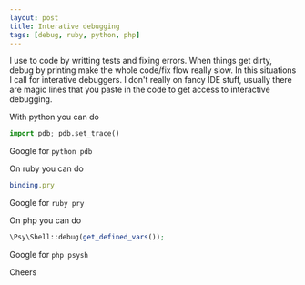 ```yaml
---
layout: post
title: Interative debugging
tags: [debug, ruby, python, php]
---
```


I use to code by writting tests and fixing errors. When things
get dirty, debug by printing make the whole code/fix flow really slow.
In this situations I call for interative debuggers. I don't really on
fancy IDE stuff, usually there are magic lines that you paste in the
code to get access to interactive debugging.

With python you can do

```python
import pdb; pdb.set_trace()
```

Google for `python pdb`

On ruby you can do

```ruby
binding.pry
```

Google for `ruby pry`

On php you can do

```php
\Psy\Shell::debug(get_defined_vars());
```

Google for `php psysh`

Cheers
